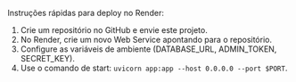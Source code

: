 Instruções rápidas para deploy no Render:

1. Crie um repositório no GitHub e envie este projeto.
2. No Render, crie um novo Web Service apontando para o repositório.
3. Configure as variáveis de ambiente (DATABASE_URL, ADMIN_TOKEN, SECRET_KEY).
4. Use o comando de start: `uvicorn app:app --host 0.0.0.0 --port $PORT`.
